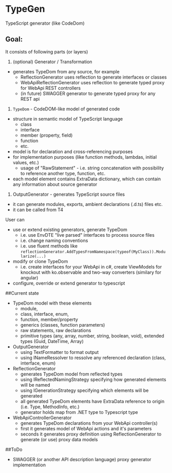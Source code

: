 # TypeGen
TypeScript generator (like CodeDom)

## Goal:
It consists of following parts (or layers)
 1. (optional) Generator / Transformation
  * generates TypeDom from any source, for example
  	* ReflectionGenerator uses reflection to generate interfaces or classes
  	* WebApiReflectionGenerator uses reflection to generate typed proxy for WebApi REST controllers 
  	* (in future) SWAGGER generator to generate typed proxy for any REST api
 1. `TypeDom` - CodeDOM-like model of generated code
  * structure in semantic model of TypeScript language
  	* class
  	* interface
  	* member (property, field)
  	* function
  	* etc.
  * model is for declaration and cross-referencing purposes
  * for implementation purposes (like function methods, lambdas, initial values, etc.)
  	* usage of "RawStatement" - i.e. string concatenation with possibility to reference another type, function, etc.
  * each model element contains ExtraData dictionary, which can contain any information about source generator
 1. OutputGenerator - generates TypeScript source files
  * it can generate modules, exports, ambient declarations (.d.ts) files etc. 
  * it can be called from T4

User can 
* use or extend existing generators, generate TypeDom
	* i.e. use EnvDTE "live parsed" interfaces to process source files
	* i.e. change naming conventions
	* i.e. use fluent methods like `reflectionGenerator.AddTypesFromNamespace(typeof(MyClass)).Modularize(...)`
* modify or clone TypeDom
	* i.e. create interfaces for your WebApi in c#, create ViewModels for knockout with ko.observable and two-way converters (similary for angular)
* configure, override or extend generator to typescript

##Current state
* TypeDom model with these elements
	* module,
	* class, interface, enum, 
	* function, member/property
	* generics (classes, function parameters)
	* raw statements, raw declarations
	* primitive types (any, array, number, string, boolean, void), extended types (Guid, DateTime, Array<T>)
* OutputGenerator
	* using TextFormatter to format output
	* using INameRessolver to ressolve any referenced declaration (class, interface, enum)
* ReflectionGenerator
	* generates TypeDom model from reflected types
	* using IReflectedNamingStrategy specifying how generated elements will be named
	* using IGenerationStrategy specifying which elements will be generated
	* all generated TypeDom elements have ExtraData reference to origin (i.e. Type, MethodInfo, etc.)
	* generator holds map from .NET type to Typescript type
* WebApiControllerGenerator
 	* generates TypeDom declarations from your WebApi controller(s)
 	* first it generates model of WebApi actions and it's parameters
 	* seconds it generates proxy definition using ReflectionGenerator to generate (or use) proxy data models

##ToDo
* SWAGGER (or another API description language) proxy generator implementation
